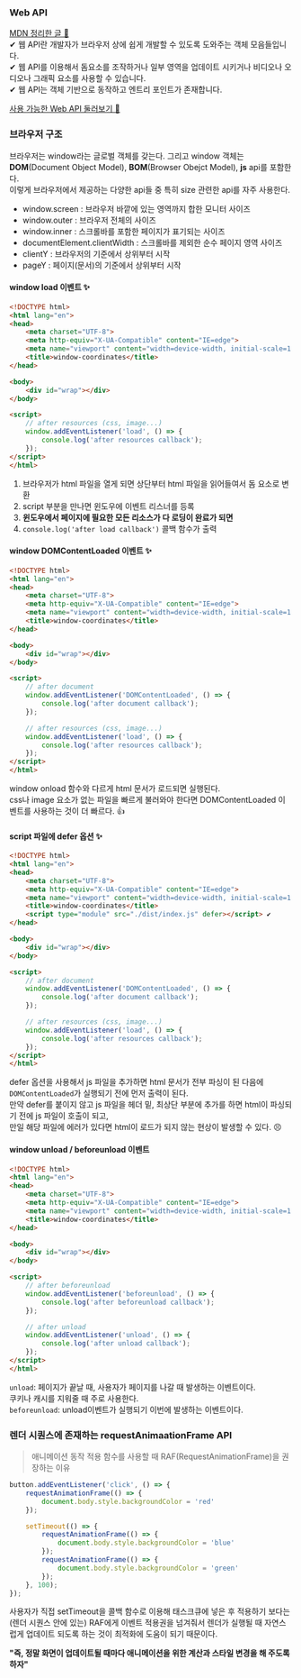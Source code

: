 ### Web API

[MDN 정리한 글 📖](https://velog.io/@mollog/Web-API-MDN-%EB%82%B4%EC%9A%A9-%EC%A0%95%EB%A6%AC)   
✔ 웹 API란 개발자가 브라우저 상에 쉽게 개발할 수 있도록 도와주는 객체 모음들입니다.   
✔ 웹 API를 이용해서 돔요소를 조작하거나 일부 영역을 업데이트 시키거나 비디오나 오디오나 그래픽 요소를 사용할 수 있습니다.   
✔ 웹 API는 객체 기반으로 동작하고 엔트리 포인트가 존재합니다.   

[사용 가능한 Web API 둘러보기 📖](https://developer.mozilla.org/en-US/docs/Web/API)

### 브라우저 구조 

브라우저는 window라는 글로벌 객체를 갖는다. 그리고 window 객체는 **DOM**(Document Object Model), **BOM**(Browser Obejct Model), **js** api를 포함한다.   
이렇게 브라우저에서 제공하는 다양한 api들 중 특히 size 관련한 api를 자주 사용한다.   

- window.screen : 브라우저 바깥에 있는 영역까지 합한 모니터 사이즈
- window.outer : 브라우저 전체의 사이즈
- window.inner : 스크롤바를 포함한 페이지가 표기되는 사이즈
- documentElement.clientWidth : 스크롤바를 제외한 순수 페이지 영역 사이즈
- clientY : 브라우저의 기준에서 상위부터 시작
- pageY : 페이지(문서)의 기준에서 상위부터 시작

#### window load 이벤트 ✨
```html
<!DOCTYPE html>
<html lang="en">
<head>
    <meta charset="UTF-8">
    <meta http-equiv="X-UA-Compatible" content="IE=edge">
    <meta name="viewport" content="width=device-width, initial-scale=1.0">
    <title>window-coordinates</title>
</head>

<body>
    <div id="wrap"></div>
</body>

<script>
    // after resources (css, image...)
    window.addEventListener('load', () => {
        console.log('after resources callback');
    });
</script>
</html>
```
1. 브라우저가 html 파일을 열게 되면 상단부터 html 파일을 읽어들여서 돔 요소로 변환
2. script 부분을 만나면 윈도우에 이벤트 리스너를 등록
3. **윈도우에서 페이지에 필요한 모든 리소스가 다 로딩이 완료가 되면**
4. `console.log('after load callback')` 콜백 함수가 출력

#### window DOMContentLoaded 이벤트 ✨
```html
<!DOCTYPE html>
<html lang="en">
<head>
    <meta charset="UTF-8">
    <meta http-equiv="X-UA-Compatible" content="IE=edge">
    <meta name="viewport" content="width=device-width, initial-scale=1.0">
    <title>window-coordinates</title>
</head>

<body>
    <div id="wrap"></div>
</body>

<script>
    // after document
    window.addEventListener('DOMContentLoaded', () => {
        console.log('after document callback');
    });

    // after resources (css, image...)
    window.addEventListener('load', () => {
        console.log('after resources callback');
    });
</script>
</html>
```
window onload 함수와 다르게 html 문서가 로드되면 실행된다.   
css나 image 요소가 없는 파일을 빠르게 불러와야 한다면 DOMContentLoaded 이벤트를 사용하는 것이 더 빠르다. 👍

#### script 파일에 defer 옵션 ✨
```html
<!DOCTYPE html>
<html lang="en">
<head>
    <meta charset="UTF-8">
    <meta http-equiv="X-UA-Compatible" content="IE=edge">
    <meta name="viewport" content="width=device-width, initial-scale=1.0">
    <title>window-coordinates</title>
    <script type="module" src="./dist/index.js" defer></script> ✔
</head>

<body>
    <div id="wrap"></div>
</body>

<script>
    // after document
    window.addEventListener('DOMContentLoaded', () => {
        console.log('after document callback');
    });

    // after resources (css, image...)
    window.addEventListener('load', () => {
        console.log('after resources callback');
    });
</script>
</html>
```
defer 옵션을 사용해서 js 파일을 추가하면 html 문서가 전부 파싱이 된 다음에 `DOMContentLoaded`가 실행되기 전에 먼저 출력이 된다.   
만약 defer를 붙이지 않고 js 파일을 헤더 밑, 최상단 부분에 추가를 하면 html이 파싱되기 전에 js 파일이 호출이 되고,   
만일 해당 파일에 에러가 있다면 html이 로드가 되지 않는 현상이 발생할 수 있다. 😣

#### window unload / beforeunload 이벤트
```html
<!DOCTYPE html>
<html lang="en">
<head>
    <meta charset="UTF-8">
    <meta http-equiv="X-UA-Compatible" content="IE=edge">
    <meta name="viewport" content="width=device-width, initial-scale=1.0">
    <title>window-coordinates</title>
</head>

<body>
    <div id="wrap"></div>
</body>

<script>
    // after beforeunload
    window.addEventListener('beforeunload', () => {
        console.log('after beforeunload callback');
    });

    // after unload
    window.addEventListener('unload', () => {
        console.log('after unload callback');
    });
</script>
</html>
```
`unload`: 
페이지가 끝날 때, 사용자가 페이지를 나갈 때 발생하는 이벤트이다.   
쿠키나 캐시를 지워줄 때 주로 사용한다.   
`beforeunload`: 
unload이벤트가 실행되기 이번에 발생하는 이벤트이다.

### 렌더 시퀀스에 존재하는 requestAnimaationFrame API
> 애니메이션 동작 적용 함수를 사용할 때 RAF(RequestAnimationFrame)을 권장하는 이유

```js
button.addEventListener('click', () => {
    requestAnimationFrame(() => {
        document.body.style.backgroundColor = 'red'
    });

    setTimeout(() => {
        requestAnimationFrame(() => {
            document.body.style.backgroundColor = 'blue'
        });
        requestAnimationFrame(() => {
            document.body.style.backgroundColor = 'green'
        });
    }, 100);
});
```
사용자가 직접 setTimeout을 콜백 함수로 이용해 태스크큐에 넣은 후 적용하기 보다는   
(렌더 시퀀스 안에 있는) RAF에게 이벤트 적용권을 넘겨줘서 렌더가 실행될 때 자연스럽게 업데이트 되도록 하는 것이 최적화에 도움이 되기 때문이다.

**"즉, 정말 화면이 업데이트될 때마다 애니메이션을 위한 계산과 스타일 변경을 해 주도록 하자"**